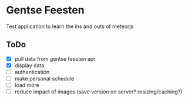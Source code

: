 # Gentse Feesten

Test application to learn the ins and outs of meteorjs

## ToDo

- [x] pull data from gentse feesten api
- [x]  display data
- [ ]  authentication
- [ ]  make personal schedule
- [ ] load more
- [ ] reduce impact of images (save version on server? resizing/caching?)